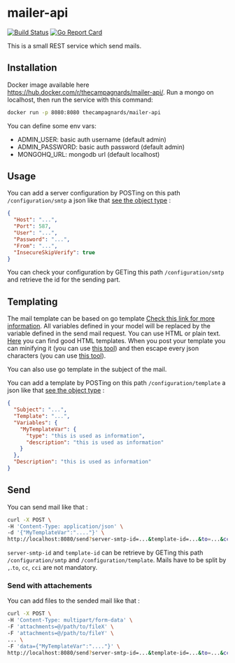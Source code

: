 # mailer-api

[![Build Status](https://travis-ci.org/thecampagnards/mailer-api.svg?branch=master)](https://travis-ci.org/thecampagnards/mailer-api)
[![Go Report Card](https://goreportcard.com/badge/github.com/thecampagnards/mailer-api)](https://goreportcard.com/report/github.com/thecampagnards/mailer-api)

This is a small REST service which send mails.

## Installation

Docker image available here <https://hub.docker.com/r/thecampagnards/mailer-api/>.
Run a mongo on localhost, then run the service with this command:

```sh
docker run -p 8080:8080 thecampagnards/mailer-api
```

You can define some env vars:

- ADMIN_USER: basic auth username (default admin)
- ADMIN_PASSWORD: basic auth password (default admin)
- MONGOHQ_URL: mongodb url (default localhost)

## Usage

You can add a server configuration by POSTing on this path `/configuration/smtp` a json like that [see the object type](https://github.com/thecampagnards/mailer-api/blob/master/types/types.go#L27) :

```json
{
  "Host": "...",
  "Port": 587,
  "User": "...",
  "Password": "...",
  "From": "...",
  "InsecureSkipVerify": true
}
```

You can check your configuration by GETing this path `/configuration/smtp` and retrieve the id for the sending part.

## Templating

The mail template can be based on go template [Check this link for more information](https://golang.org/pkg/text/template/).
All variables defined in your model will be replaced by the variable defined in the send mail request.
You can use HTML or plain text. [Here](https://github.com/wildbit/postmark-templates) you can find good HTML templates.
When you post your template you can minifying it (you can use [this tool](https://www.willpeavy.com/minifier/)) and then escape every json characters (you can use [this tool](https://www.freeformatter.com/json-escape.html)).

You can also use go template in the subject of the mail.

You can add a template by POSTing on this path `/configuration/template` a json like that [see the object type](https://github.com/thecampagnards/mailer-api/blob/master/types/types.go#L14) :

```json
{
  "Subject": "...",
  "Template": "...",
  "Variables": {
    "MyTemplateVar": {
      "type": "this is used as information",
      "description": "this is used as information"
    }
  },
  "Description": "this is used as information"
}
```

## Send

You can send mail like that :

```bash
curl -X POST \
-H 'Content-Type: application/json' \
-d '{"MyTemplateVar":"...."}' \
http://localhost:8080/send?server-smtp-id=...&template-id=...&to=...&cc=...&cci=...
```

`server-smtp-id` and `template-id` can be retrieve by GETing this path `/configuration/smtp` and `/configuration/template`.
Mails have to be split by `,`.`to`, `cc`, `cci` are not mandatory.

### Send with attachements

You can add files to the sended mail like that :

```bash
curl -X POST \
-H 'Content-Type: multipart/form-data' \
-F 'attachments=@/path/to/fileX' \
-F 'attachments=@/path/to/fileY' \
... \
-F 'data={"MyTemplateVar":"...."}' \
http://localhost:8080/send?server-smtp-id=...&template-id=...&to=...&cc=...&cci=...
```
